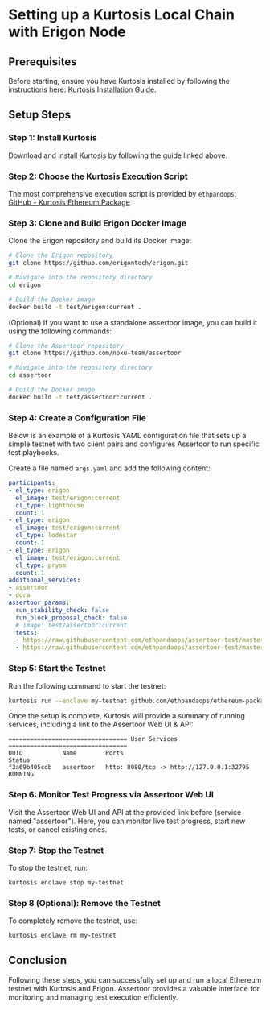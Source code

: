 # Setting up a Kurtosis Local Chain with Erigon Node

## Prerequisites

Before starting, ensure you have Kurtosis installed by following the instructions here: [Kurtosis Installation Guide](https://docs.kurtosis.com/install).

## Setup Steps

### Step 1: Install Kurtosis

Download and install Kurtosis by following the guide linked above.

### Step 2: Choose the Kurtosis Execution Script

The most comprehensive execution script is provided by `ethpandops`:  
[GitHub - Kurtosis Ethereum Package](https://github.com/kurtosis-tech/ethereum-package)

### Step 3: Clone and Build Erigon Docker Image

Clone the Erigon repository and build its Docker image:

```sh
# Clone the Erigon repository
git clone https://github.com/erigontech/erigon.git

# Navigate into the repository directory
cd erigon

# Build the Docker image
docker build -t test/erigon:current .
```

(Optional) If you want to use a standalone assertoor image, you can build it using the following commands:

```sh
# Clone the Assertoor repository
git clone https://github.com/noku-team/assertoor

# Navigate into the repository directory
cd assertoor

# Build the Docker image
docker build -t test/assertoor:current .
```

### Step 4: Create a Configuration File

Below is an example of a Kurtosis YAML configuration file that sets up a simple testnet with two client pairs and configures Assertoor to run specific test playbooks.

Create a file named `args.yaml` and add the following content:

```yaml
participants:
- el_type: erigon
  el_image: test/erigon:current
  cl_type: lighthouse
  count: 1
- el_type: erigon
  el_image: test/erigon:current
  cl_type: lodestar
  count: 1
- el_type: erigon
  el_image: test/erigon:current
  cl_type: prysm
  count: 1
additional_services:
- assertoor
- dora
assertoor_params:
  run_stability_check: false
  run_block_proposal_check: false
  # image: test/assertoor:current
  tests:
  - https://raw.githubusercontent.com/ethpandaops/assertoor-test/master/assertoor-tests/block-proposal-check.yaml
  - https://raw.githubusercontent.com/ethpandaops/assertoor-test/master/assertoor-tests/all-opcodes-test.yaml
```

### Step 5: Start the Testnet

Run the following command to start the testnet:

```sh
kurtosis run --enclave my-testnet github.com/ethpandaops/ethereum-package --args-file ./args.yaml
```

Once the setup is complete, Kurtosis will provide a summary of running services, including a link to the Assertoor Web UI & API:

```
================================= User Services =================================
UUID           Name        Ports                                         Status
f3a69b405cdb   assertoor   http: 8080/tcp -> http://127.0.0.1:32795      RUNNING
```

### Step 6: Monitor Test Progress via Assertoor Web UI

Visit the Assertoor Web UI and API at the provided link before (service named "assertoor").
Here, you can monitor live test progress, start new tests, or cancel existing ones.

### Step 7: Stop the Testnet

To stop the testnet, run:

```sh
kurtosis enclave stop my-testnet
```

### Step 8 (Optional): Remove the Testnet

To completely remove the testnet, use:

```sh
kurtosis enclave rm my-testnet
```

## Conclusion

Following these steps, you can successfully set up and run a local Ethereum testnet with Kurtosis and Erigon. Assertoor provides a valuable interface for monitoring and managing test execution efficiently.
